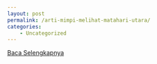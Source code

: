 ```yaml
---
layout: post
permalink: /arti-mimpi-melihat-matahari-utara/
categories:
    - Uncategorized
---
```


[Baca Selengkapnya](/03)